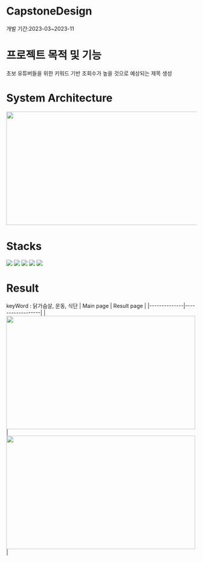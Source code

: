 # CapstoneDesign
개발 기간:2023-03~2023-11

# 프로젝트 목적 및 기능
초보 유튜버들을 위한 키워드 기반 조회수가 높을 것으로 예상되는 제목 생성

# System Architecture
<img src="https://github.com/Jaehyunnnlee/CapstoneDesign/assets/117609943/622ad277-a7f4-41e0-b499-8f96138b8a4a" width="700" height="300"/>

# Stacks
<img src="https://img.shields.io/badge/python-3776AB?style=for-the-badge&logo=python&logoColor=white"> <img src="https://img.shields.io/badge/flask-000000?style=for-the-badge&logo=flask&logoColor=white"> <img src="https://img.shields.io/badge/googlecolab-F9AB00?style=for-the-badge&logo=googlecolab&logoColor=white"> <img src="https://img.shields.io/badge/openai-412991?style=for-the-badge&logo=openai&logoColor=white"> <img src="https://img.shields.io/badge/keras-D00000?style=for-the-badge&logo=keras&logoColor=white">

# Result
keyWord : 닭가슴살, 운동, 식단
| Main page | Result page |
|--------------|------------------|
| <img src="https://github.com/Jaehyunnnlee/CapstoneDesign/assets/117609943/3729ca92-59b7-4190-a4b0-a894c8c99a14" width="500" height="300"/>             |    <img src="https://github.com/Jaehyunnnlee/CapstoneDesign/assets/117609943/9b75ca21-1924-4f5e-933f-ea3b616cd9f3" width="500" height="300"/>               |
